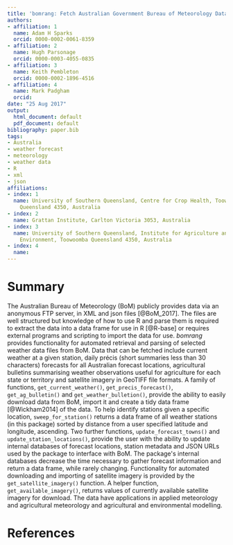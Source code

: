 ```yaml
---
title: 'bomrang: Fetch Australian Government Bureau of Meteorology Data in R'
authors:
- affiliation: 1
  name: Adam H Sparks
  orcid: 0000-0002-0061-8359
- affiliation: 2
  name: Hugh Parsonage
  orcid: 0000-0003-4055-0835
- affiliation: 3
  name: Keith Pembleton
  orcid: 0000-0002-1896-4516
- affiliation: 4
  name: Mark Padgham
  orcid: 
date: "25 Aug 2017"
output:
  html_document: default
  pdf_document: default
bibliography: paper.bib
tags:
- Australia
- weather forecast
- meteorology
- weather data
- R
- xml
- json
affiliations:
- index: 1
  name: University of Southern Queensland, Centre for Crop Health, Toowoomba
    Queensland 4350, Australia
- index: 2
  name: Grattan Institute, Carlton Victoria 3053, Australia
- index: 3
  name: University of Southern Queensland, Institute for Agriculture and the
    Environment, Toowoomba Queensland 4350, Australia
- index: 4
  name: 
---
```


# Summary

The Australian Bureau of Meteorology (BoM) publicly provides data via an anonymous
FTP server, in XML and json files [@BoM_2017]. The files are well structured but
knowledge of how to use R and parse them is required to extract the data into a
data frame for use in R [@R-base] or requires external programs and scripting to
import the data for use. _bomrang_ provides functionality for
automated retrieval and parsing of selected weather data files from BoM. Data
that can be fetched include current weather at a given station, daily précis
(short summaries less than 30 characters) forecasts for all Australian forecast
locations, agricultural bulletins summarising weather observations useful for
agriculture for each state or territory and satellite imagery in GeoTIFF file
formats. A family of functions, `get_current_weather()`,
`get_precis_forecast()`, `get_ag_bulletin()` and `get_weather_bulletion()`,
provide the ability to easily download data from BoM, import it and create a
tidy data frame [@Wickham2014] of the data. To help identify stations given a
specific location, `sweep_for_station()` returns a data frame of all weather
stations (in this package) sorted by distance from a user specified latitude and
longitude, ascending. Two further functions, `update_forecast_towns()` and
`update_station_locations()`, provide the user with the ability to update
internal databases of forecast locations, station metadata and JSON URLs used by
the package to interface with BoM. The package's internal databases decrease the
time necessary to gather forecast information and return a data frame, while
rarely changing. Functionality for automated downloading and importing of
satellite imagery is provided by the `get_satellite_imagery()` function. A
helper function, `get_available_imagery()`, returns values of currently
available satellite imagery for download. The data have applications in applied
meteorology and agricultural meteorology and agricultural and environmental
modelling.

# References
